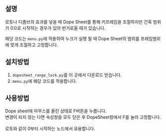 ## 설명
로토나 디졸브의 효과를 넣을 때 Dope Sheet를 통해 키프레임을 조절하지만 간혹 범위가 0으로 시작하는 경우가 있어 번거로울 때가 있습니다.

해당 코드는 `menu.py`에 적용하여 누크가 실행 될 때 Dope Sheet의 범위를 프레임범위에 맞게 조절하고 고정합니다.

## 설치방법
1. `dopesheet_range_lock.py`를 이 곳에서 다운로드 받습니다.
2. `menu.py`에 해당 코드를 적용합니다.

## 사용방법
Dope sheet에 마우스를 올린 상태로 F버튼을 누릅니다.
<br>
변경이 되지 않는 다면 속성창을 모두 닫은 후 DopeSheet창에서 F를 눌러 고정합니다.
<br>
<br>
로토와 같이 0부터 시작하는 노드에서 유용합니다.
